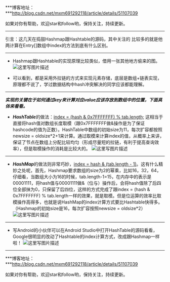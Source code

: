 ***博客地址：***http://blog.csdn.net/mxm691292118/article/details/51107039

如果对你有帮助，欢迎star和follow哟，保持关注，持续更新。

----------

引言：这几天在捣鼓Hashmap跟Hashtable的源码，其中关注的 比较多的就是他两计算在Entry[]数组中index的方法到底有什么区别。

----------

 - Hashmap跟Hashtable的实现原理比较类似，借用一张其他地方偷来的图。
![这里写图片描述](http://dl.iteye.com/upload/attachment/177479/3f05dd61-955e-3eb2-bf8e-31da8a361148.jpg)

 - 可以看到，都是采用外拉链的方式来实现元素存储，底层是数组+链表实现，原理都不说了，学过数据结构中hash冲突解决的同学应该都能理解。


----------


***实现的关键在于如何通过key来计算对应value应该存放到数组中的位置，下面具体来看看。***

 - ***HashTable***的做法：[index = (hash & 0x7FFFFFFF) % tab.length;](1) 这相当于直接将hash值对数组长度取模（跟0x7FFFFFFF做&操作是为了保证hashcode的值为正数）。HashTable中数组的初始size为11，每次扩容都按照newsize = oldsize*2+1来计算。通过取模来计算index的值，从概率上来讲，保证了节点在数组上分配比较均匀（形成尽量短的拉链，有利于提高查询效率），但是取模操作的消耗是比较大的。
![这里写图片描述](http://img.blog.csdn.net/20160409202848452)


----------


  - ***HashMap***的做法则非常巧妙，[index = hash & (tab.length - 1)](1)。这有什么精妙之处呢，首先，Hashmap要求数组的size为2的幂乘，比如16，32，64，仔细看，当数组大小为16的时候，tab.length-1=15，在内存中的表示是00001111，将hash值与00001111做&（位与）操作后，会将hash值除了后四位全部抹为0，只保留了后四位，这样的方式完成了跟index = (hash & 0x7FFFFFFF) % tab.length一样的效果，就是取模。但是位运算的效率比取模操作高得多，也就是说HashMap的index计算方式要比Hashtable快得多。（Hashmap的初始size是16，每次扩容按照newsize = oldsize*2）
![这里写图片描述](http://img.blog.csdn.net/20160409203330084)


----------


  - 写Android的小伙伴可以在Android Studio中打开HashTable的源码看看，Google很明显的改动了Hashtable的index计算方式，改成跟Hashmap一样啦！
![这里写图片描述](http://img.blog.csdn.net/20160409201704697)





----------

***博客地址：***http://blog.csdn.net/mxm691292118/article/details/51107039

如果对你有帮助，欢迎star和follow哟，保持关注，持续更新。

